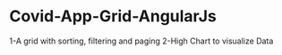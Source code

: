 # Covid-App-Grid-AngularJs
1-A grid with sorting, filtering and paging 
2-High Chart to visualize Data
